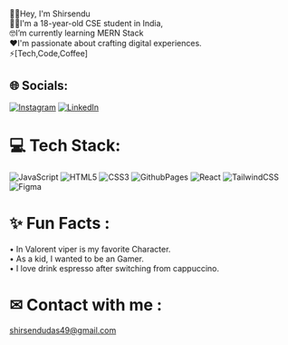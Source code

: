 # 
 👋🏽Hey, I'm Shirsendu <br>👩‍💻I'm a 18-year-old CSE student in India, <br>🤓I’m currently learning MERN Stack<br>❤️I'm passionate about crafting digital experiences.<br>⚡[Tech,Code,Coffee]


## 🌐 Socials:
[![Instagram](https://img.shields.io/badge/Instagram-%23E4405F.svg?logo=Instagram&logoColor=white)](https://instagram.com/shirsendu_das_29_) [![LinkedIn](https://img.shields.io/badge/LinkedIn-%230077B5.svg?logo=linkedin&logoColor=white)](https://linkedin.com/shirsendu-das-361b4b2b5) 

# 💻 Tech Stack:
![JavaScript](https://img.shields.io/badge/javascript-%23323330.svg?style=for-the-badge&logo=javascript&logoColor=%23F7DF1E) ![HTML5](https://img.shields.io/badge/html5-%23E34F26.svg?style=for-the-badge&logo=html5&logoColor=white) ![CSS3](https://img.shields.io/badge/css3-%231572B6.svg?style=for-the-badge&logo=css3&logoColor=white) ![GithubPages](https://img.shields.io/badge/github%20pages-121013?style=for-the-badge&logo=github&logoColor=white) ![React](https://img.shields.io/badge/react-%2320232a.svg?style=for-the-badge&logo=react&logoColor=%2361DAFB) ![TailwindCSS](https://img.shields.io/badge/tailwindcss-%2338B2AC.svg?style=for-the-badge&logo=tailwind-css&logoColor=white) ![Figma](https://img.shields.io/badge/figma-%23F24E1E.svg?style=for-the-badge&logo=figma&logoColor=white)


# ✨ Fun Facts : 
• In Valorent viper is my favorite Character.<br> • As a kid, I wanted to be an Gamer. <br> • I love drink espresso after switching from cappuccino.

# ✉ Contact with me :
  shirsendudas49@gmail.com









